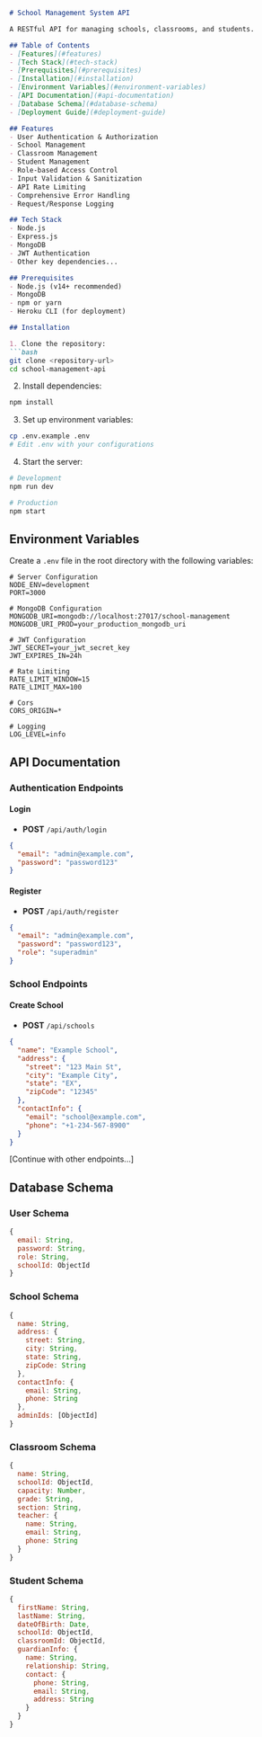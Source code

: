 ```markdown
# School Management System API

A RESTful API for managing schools, classrooms, and students.

## Table of Contents
- [Features](#features)
- [Tech Stack](#tech-stack)
- [Prerequisites](#prerequisites)
- [Installation](#installation)
- [Environment Variables](#environment-variables)
- [API Documentation](#api-documentation)
- [Database Schema](#database-schema)
- [Deployment Guide](#deployment-guide)

## Features
- User Authentication & Authorization
- School Management
- Classroom Management
- Student Management
- Role-based Access Control
- Input Validation & Sanitization
- API Rate Limiting
- Comprehensive Error Handling
- Request/Response Logging

## Tech Stack
- Node.js
- Express.js
- MongoDB
- JWT Authentication
- Other key dependencies...

## Prerequisites
- Node.js (v14+ recommended)
- MongoDB
- npm or yarn
- Heroku CLI (for deployment)

## Installation

1. Clone the repository:
```bash
git clone <repository-url>
cd school-management-api
```

2. Install dependencies:
```bash
npm install
```

3. Set up environment variables:
```bash
cp .env.example .env
# Edit .env with your configurations
```

4. Start the server:
```bash
# Development
npm run dev

# Production
npm start
```

## Environment Variables

Create a `.env` file in the root directory with the following variables:

```env
# Server Configuration
NODE_ENV=development
PORT=3000

# MongoDB Configuration
MONGODB_URI=mongodb://localhost:27017/school-management
MONGODB_URI_PROD=your_production_mongodb_uri

# JWT Configuration
JWT_SECRET=your_jwt_secret_key
JWT_EXPIRES_IN=24h

# Rate Limiting
RATE_LIMIT_WINDOW=15
RATE_LIMIT_MAX=100

# Cors
CORS_ORIGIN=*

# Logging
LOG_LEVEL=info
```

## API Documentation

### Authentication Endpoints

#### Login
- **POST** `/api/auth/login`
```json
{
  "email": "admin@example.com",
  "password": "password123"
}
```

#### Register
- **POST** `/api/auth/register`
```json
{
  "email": "admin@example.com",
  "password": "password123",
  "role": "superadmin"
}
```

### School Endpoints

#### Create School
- **POST** `/api/schools`
```json
{
  "name": "Example School",
  "address": {
    "street": "123 Main St",
    "city": "Example City",
    "state": "EX",
    "zipCode": "12345"
  },
  "contactInfo": {
    "email": "school@example.com",
    "phone": "+1-234-567-8900"
  }
}
```

[Continue with other endpoints...]

## Database Schema

### User Schema
```javascript
{
  email: String,
  password: String,
  role: String,
  schoolId: ObjectId
}
```

### School Schema
```javascript
{
  name: String,
  address: {
    street: String,
    city: String,
    state: String,
    zipCode: String
  },
  contactInfo: {
    email: String,
    phone: String
  },
  adminIds: [ObjectId]
}
```

### Classroom Schema
```javascript
{
  name: String,
  schoolId: ObjectId,
  capacity: Number,
  grade: String,
  section: String,
  teacher: {
    name: String,
    email: String,
    phone: String
  }
}
```

### Student Schema
```javascript
{
  firstName: String,
  lastName: String,
  dateOfBirth: Date,
  schoolId: ObjectId,
  classroomId: ObjectId,
  guardianInfo: {
    name: String,
    relationship: String,
    contact: {
      phone: String,
      email: String,
      address: String
    }
  }
}
```